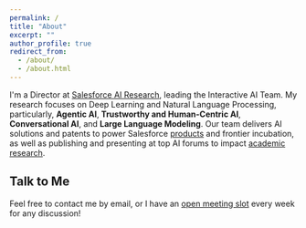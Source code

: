 ```yaml
---
permalink: /
title: "About"
excerpt: ""
author_profile: true
redirect_from: 
  - /about/
  - /about.html
---
```


<!-- ## Welcome! -->

<!-- <p align="center">
  <img src="https://jasonwu0731.github.io/images/einstein-scroll.png" width="70" hspace="20">
  <img src="https://jasonwu0731.github.io/images/salesforce.png" width="100" hspace="20"> 
  <img src="https://jasonwu0731.github.io/images/logo_ust.png" width="150" hspace="20">
  <img src="https://jasonwu0731.github.io/images/logo_ntu.png" width="150" hspace="20">
</p> -->

<!-- Chien-Sheng Jason Wu (<font face="KAI">中文：吳建昇</font>) is a Director at [Salesforce AI Research](https://www.salesforceairesearch.com), leading the Interactive AI Team. His research focuses on deep learning and natural language processing, particularly, [Conversational AI and Agents](), [Trustworthy Generative AI](), and [Human-Computer Interaction + NLP](). He received the outstanding paper award at ACL 2019, the best paper award at NLP4ConvAI Workshop @ACL 2019, and the best paper award at ConvAI Workshop @NeurIPS 2019. He serves as program committee for various leading conferences such as ACL/EMNLP/NeurIPS/ICLR, and journals such as the IEEE/ACM TASLP, CSL, and TACL. He won the Salesforce President's Award in 2021 for his research innovation and research-to-product impact. Jason earned his Mphil degree from Electronic & Computer Engineering at the Hong Kong University of Science and Technology ([HKUST](https://hkust.edu.hk/)), working with Prof. [Pascale Fung](https://pascale.home.ece.ust.hk/), and his bachelor’s degree from Electrical Engineering at the National Taiwan University ([NTU](https://www.ntu.edu.tw/english/)). -->

I'm a Director at [Salesforce AI Research](https://www.salesforceairesearch.com), leading the Interactive AI Team. My research focuses on Deep Learning and Natural Language Processing, particularly, **Agentic AI**, **Trustworthy and Human-Centric AI**, **Conversational AI**, and **Large Language Modeling**. Our team delivers AI solutions and patents to power Salesforce [products](/products/) and frontier incubation, as well as publishing and presenting at top AI forums to impact [academic research](https://scholar.google.com.hk/citations?user=1G4GV2EAAAAJ&hl=en). 

## Talk to Me

Feel free to contact me by email, or I have an [open meeting slot](https://calendly.com/jason-wu830731/30min) every week for any discussion!

<!-- ## News
- 10/2023: Five paper are accepted to [EMNLP 2023](https://2023.emnlp.org/) related to LLM factualness, evaluation, and applications.
- 06/2023: Five paper are accepted to [ACL 2023](https://2023.aclweb.org/) related to instruction learning, summarization, and simplifcation! -->
<!-- - 01/2023: One paper is accepted to [ICLR 2023](https://iclr.cc/) about prompt fusion!
- 01/2023: One paper is accepted to [CHI 2023](https://chi2023.acm.org/) about News coverage diversity!
- 10/2022: Five papers are accepted to [EMNLP 2022](https://2022.emnlp.org/)! Highlight [UnifiedSKG](https://arxiv.org/pdf/2201.05966.pdf) and [Discord Question](https://aclanthology.org/2022.findings-emnlp.380/)
- 06/2022: Seminar talk of NLP applications at [Stanford AI4All](https://hai.stanford.edu/stanford-ai4all).
- 04/2022: Four papers (question generation, factual summarization, query-focused summary) are accepted to [NAACL 2022](https://2022.naacl.org/)!
- 02/2022: Two conversational AI papers (QAConv, DialFact) are accepted to [ACL 2022](https://www.2022.aclweb.org/)!
- 01/2022: Received 2021 Salesforce President's Award for outstanding employees!
- 11/2021: Keynote presentation at [Eval4NLP @ EMNLP](https://eval4nlp.github.io/2021/program.html) - Towards Trustworthy Evaluation and Interpretation for Summarization and Dialogue. Feel free to attend! -->
<!-- - 09/2021: Our [Einstein Conversation Mining](https://www.salesforceben.com/8-new-service-cloud-features-to-supercharge-support-agents/) feature is released to identify types of interactions with customers! -->
<!-- - 06/2021: Seminar talk at [NUS](https://wing-nus.github.io/nlp-seminar/past/) - Conversations as Knowledge: from Question Answering to Summarization. -->
<!-- - 04/2021: Controllable dialogue summarization work is accpeted by [ACL 2021]()! -->
<!-- - 01/2021: GraPPa, a table semantic parsing work, is accpeted by [ICLR 2021](https://iclr.cc/Conferences/2021/Dates)! -->
<!-- - 09/2020: Five papers accepted by [EMNLP 2020](https://2020.emnlp.org/), more details [here](/publications)! -->

<!-- - 04/2020: New SOTA on conversational machine reading with EMT model at [ACL 2020]().
- 12/2019: AOP paper got [Best Paper Award](http://alborz-geramifard.com/workshops/neurips19-Conversational-AI/Main.html) at NeurIPS ConvAI workshop.
- 07/2019: TRADE paper is presented as the [Outstanding Paper](http://www.acl2019.org/EN/winners-of-acl-2019-best-paper-awards.xhtml) at ACL 2019. -->


<!-- ## We Are Hiring!
Please check the [Salesforce AI careers](https://www.salesforceairesearch.com/careers) for our benefits and open positions.  -->


<!--- - 05/2019: Two papers are accepted by [ACL 2019](http://www.acl2019.org/EN/index.xhtml) (Florence, Italy), one for multi-domain dialogue state tracking and the other for dialogue meta-learning [[Info](/publications)]. -->
<!--- 12/2018: Global-to-local memory pointer network is presented at [NeurIPS ConvAI](http://alborz-geramifard.com/workshops/nips18-Conversational-AI/Main.html) (Montreal, Canada) and [ICLR 2019](https://iclr.cc/Conferences/2019) (New Orleans, US). [[Info]](/publications/nips18) -->
<!-- - 08/2018: Large-scale fact-checking paper is accepted by [EMNLP 2018](http://emnlp2018.org/) (Brussels, Belgium). [[Info]](/publications/emnlp18) -->
<!-- - 04/2018: Memory-to-Sequence (Mem2Seq) model is accepted by [ACL 2018](https://acl2018.org/) (Melbourne, Australia). [[Info]](/publications/Mem2Seq) -->


<!-- Dream Big, then try my best to Do Bigger. Please feel free to browse through my profile and contact me.  style="color: #ff0000;" -->

<!-- <p align="center">
  <kbd><img src="https://jasonwu0731.github.io/images/IMG_9466.JPG" alt="Photo"/></kbd>
</p> -->

<!-- For more info
------
More info about configuring academicpages can be found in [the guide](https://academicpages.github.io/markdown/). The [guides for the Minimal Mistakes theme](https://mmistakes.github.io/minimal-mistakes/docs/configuration/) (which this theme was forked from) might also be helpful. -->

